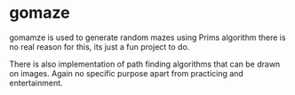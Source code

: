 gomaze
====
gomamze is used to generate random mazes using Prims algorithm there
is no real reason for this, its just a fun project to do.

There is also implementation of path finding algorithms that can be drawn
on images. Again no specific purpose apart from practicing and entertainment.
